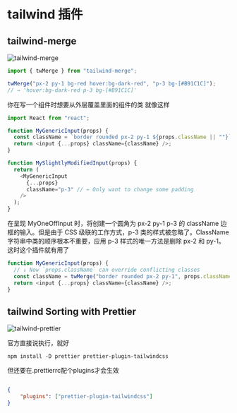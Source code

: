 # tailwind 插件

## tailwind-merge

![tailwind-merge](/imgs/tool/tailwind-plugin/tailwind-merge.png)

```js
import { twMerge } from "tailwind-merge";

twMerge("px-2 py-1 bg-red hover:bg-dark-red", "p-3 bg-[#B91C1C]");
// → 'hover:bg-dark-red p-3 bg-[#B91C1C]'
```

你在写一个组件时想要从外层覆盖里面的组件的类
就像这样

```js
import React from "react";

function MyGenericInput(props) {
  const className = `border rounded px-2 py-1 ${props.className || ""}`;
  return <input {...props} className={className} />;
}

function MySlightlyModifiedInput(props) {
  return (
    <MyGenericInput
      {...props}
      className="p-3" // ← Only want to change some padding
    />
  );
}
```

在呈现 MyOneOffInput 时，将创建一个圆角为 px-2 py-1 p-3 的 className 边框的输入。但是由于 CSS 级联的工作方式，p-3 类的样式被忽略了。ClassName 字符串中类的顺序根本不重要，应用 p-3 样式的唯一方法是删除 px-2 和 py-1。
这时这个插件就有用了

```js
function MyGenericInput(props) {
  // ↓ Now `props.className` can override conflicting classes
  const className = twMerge("border rounded px-2 py-1", props.className);
  return <input {...props} className={className} />;
}
```

## tailwind Sorting with Prettier

![tailwind-prettier](/imgs/tool/tailwind-plugin/tailwind-prettier.png)

官方直接说执行，就好

``` shell
npm install -D prettier prettier-plugin-tailwindcss
```
但还要在.prettierrc配个plugins才会生效

``` json

{
    "plugins": ["prettier-plugin-tailwindcss"]
}
```